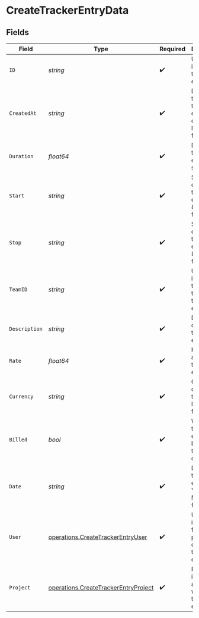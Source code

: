 # CreateTrackerEntryData


## Fields

| Field                                                                                        | Type                                                                                         | Required                                                                                     | Description                                                                                  | Example                                                                                      |
| -------------------------------------------------------------------------------------------- | -------------------------------------------------------------------------------------------- | -------------------------------------------------------------------------------------------- | -------------------------------------------------------------------------------------------- | -------------------------------------------------------------------------------------------- |
| `ID`                                                                                         | *string*                                                                                     | :heavy_check_mark:                                                                           | Unique identifier of the tracker entry                                                       | b3b6e2c2-1f2a-4e3b-9c1d-2a4b6e2c21f2                                                         |
| `CreatedAt`                                                                                  | *string*                                                                                     | :heavy_check_mark:                                                                           | Date and time when the tracker entry was created in ISO 8601 format                          | 2024-04-15T09:00:00.000Z                                                                     |
| `Duration`                                                                                   | *float64*                                                                                    | :heavy_check_mark:                                                                           | Duration of the tracker entry in seconds                                                     | 28800                                                                                        |
| `Start`                                                                                      | *string*                                                                                     | :heavy_check_mark:                                                                           | Start time of the tracker entry in ISO 8601 format                                           | 2024-04-15T09:00:00.000Z                                                                     |
| `Stop`                                                                                       | *string*                                                                                     | :heavy_check_mark:                                                                           | Stop time of the tracker entry in ISO 8601 format                                            | 2024-04-15T17:00:00.000Z                                                                     |
| `TeamID`                                                                                     | *string*                                                                                     | :heavy_check_mark:                                                                           | Unique identifier of the team that owns this tracker entry                                   | team-1234                                                                                    |
| `Description`                                                                                | *string*                                                                                     | :heavy_check_mark:                                                                           | Description or notes for the tracker entry                                                   | Worked on implementing user authentication feature                                           |
| `Rate`                                                                                       | *float64*                                                                                    | :heavy_check_mark:                                                                           | Hourly rate applied to this tracker entry                                                    | 75                                                                                           |
| `Currency`                                                                                   | *string*                                                                                     | :heavy_check_mark:                                                                           | Currency code for the rate in ISO 4217 format                                                | USD                                                                                          |
| `Billed`                                                                                     | *bool*                                                                                       | :heavy_check_mark:                                                                           | Whether this tracker entry has been billed to the customer                                   | false                                                                                        |
| `Date`                                                                                       | *string*                                                                                     | :heavy_check_mark:                                                                           | Date of the tracker entry in YYYY-MM-DD format                                               | 2024-04-15                                                                                   |
| `User`                                                                                       | [operations.CreateTrackerEntryUser](../../models/operations/createtrackerentryuser.md)       | :heavy_check_mark:                                                                           | User information for the person who created this tracker entry                               |                                                                                              |
| `Project`                                                                                    | [operations.CreateTrackerEntryProject](../../models/operations/createtrackerentryproject.md) | :heavy_check_mark:                                                                           | Project information associated with this tracker entry                                       |                                                                                              |
